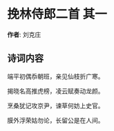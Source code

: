 # 挽林侍郎二首  其一

**作者**: 刘克庄

## 诗词内容

端平初偶忝朝班，亲见仙枝折广寒。

揭晓名高推虎榜，凌云赋奏动龙颜。

烹桑犹记攻京尹，谏草何妨上史官。

膜外浮荣姑勿论，长留公是在人间。

